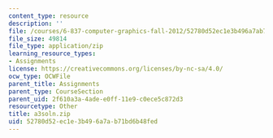```yaml
---
content_type: resource
description: ''
file: /courses/6-837-computer-graphics-fall-2012/52780d52ec1e3b496a7ab71bd6b48fed_a3soln.zip
file_size: 49814
file_type: application/zip
learning_resource_types:
- Assignments
license: https://creativecommons.org/licenses/by-nc-sa/4.0/
ocw_type: OCWFile
parent_title: Assignments
parent_type: CourseSection
parent_uid: 2f610a3a-4ade-e0ff-11e9-c0ece5c872d3
resourcetype: Other
title: a3soln.zip
uid: 52780d52-ec1e-3b49-6a7a-b71bd6b48fed
---
```

